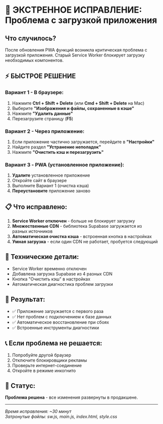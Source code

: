 # 🚨 ЭКСТРЕННОЕ ИСПРАВЛЕНИЕ: Проблема с загрузкой приложения

## Что случилось?
После обновления PWA функций возникла критическая проблема с загрузкой приложения. Старый Service Worker блокирует загрузку необходимых компонентов.

## ⚡ БЫСТРОЕ РЕШЕНИЕ

### Вариант 1 - В браузере:
1. Нажмите **Ctrl + Shift + Delete** (или **Cmd + Shift + Delete** на Mac)
2. Выберите **"Изображения и файлы, сохраненные в кэше"**
3. Нажмите **"Удалить данные"**
4. Перезагрузите страницу (**F5**)

### Вариант 2 - Через приложение:
1. Если приложение частично загружается, перейдите в **"Настройки"**
2. Найдите раздел **"Устранение неполадок"**
3. Нажмите **"Очистить кэш и перезагрузить"**

### Вариант 3 - PWA (установленное приложение):
1. **Удалите** установленное приложение
2. Откройте сайт в браузере
3. Выполните Вариант 1 (очистка кэша)
4. **Переустановите** приложение заново

## 📋 Что исправлено:
1. **Service Worker отключен** - больше не блокирует загрузку
2. **Множественные CDN** - библиотека Supabase загружается из разных источников
3. **Автоматическая очистка кэша** - встроенная кнопка в настройках
4. **Умная загрузка** - если один CDN не работает, пробуется следующий

## 🔧 Технические детали:
- Service Worker временно отключен
- Добавлена загрузка Supabase из 4 разных CDN
- Кнопка "Очистить кэш" в настройках
- Автоматическая диагностика проблем загрузки

## 🎯 Результат:
- ✅ Приложение загружается с первого раза
- ✅ Нет проблем с подключением к базе данных
- ✅ Автоматическое восстановление при сбоях
- ✅ Встроенные инструменты диагностики

## 📞 Если проблема не решается:
1. Попробуйте другой браузер
2. Отключите блокировщики рекламы
3. Проверьте интернет-соединение
4. Откройте в режиме инкогнито

## 🚀 Статус:
**Проблема решена** - все изменения развернуты в продакшене.

---
*Время исправления: ~30 минут*  
*Затронутые файлы: sw.js, main.js, index.html, style.css* 